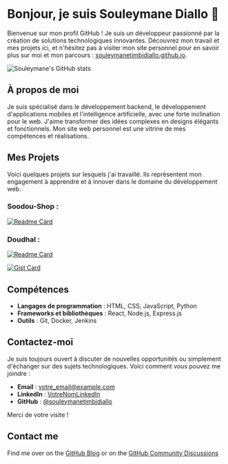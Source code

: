 # Bonjour, je suis Souleymane Diallo 👋

Bienvenue sur mon profil GitHub ! Je suis un développeur passionné par la création de solutions technologiques innovantes. Découvrez mon travail et mes projets ici, et n'hésitez pas à visiter mon site personnel pour en savoir plus sur moi et mon parcours : [souleymanetimbidiallo.github.io](https://souleymanetimbidiallo.github.io/).

![Souleymane's GitHub stats](https://github-readme-stats.vercel.app/api?username=souleymanetimbidiallo&show_icons=true&theme=transparent)


## À propos de moi

Je suis spécialisé dans le développement backend, le développement d'applications mobiles et l'intelligence artificielle, avec une forte inclination pour le web. J'aime transformer des idées complexes en designs élégants et fonctionnels. Mon site web personnel est une vitrine de mes compétences et réalisations.

## Mes Projets

Voici quelques projets sur lesquels j'ai travaillé. Ils représentent mon engagement à apprendre et à innover dans le domaine du développement web.

### Soodou-Shop : 
[![Readme Card](https://github-readme-stats.vercel.app/api/pin/?username=souleymanetimbidiallo&repo=soodou-shop)](https://github.com/souleymanetimbidiallo/soodou-shop)
### Doudhal : 
[![Readme Card](https://github-readme-stats.vercel.app/api/pin/?username=souleymanetimbidiallo&repo=doudhal)](https://github.com/souleymanetimbidiallo/doudhal)

[![Gist Card](https://github-readme-stats.vercel.app/api/gist?id=bbfce31e0217a3689c8d961a356cb10d)](https://gist.github.com/Yizack/bbfce31e0217a3689c8d961a356cb10d/)

## Compétences

- **Langages de programmation** : HTML, CSS, JavaScript, Python
- **Frameworks et bibliothèques** : React, Node.js, Express.js
- **Outils** : Git, Docker, Jenkins

## Contactez-moi

Je suis toujours ouvert à discuter de nouvelles opportunités ou simplement d'échanger sur des sujets technologiques. Voici comment vous pouvez me joindre :

- **Email** : [votre_email@example.com](mailto:votre_email@example.com)
- **LinkedIn** : [VotreNomLinkedIn](https://www.linkedin.com/in/VotreNomLinkedIn/)
- **GitHub** : [@souleymanetimbidiallo](https://github.com/souleymanetimbidiallo)

Merci de votre visite !

## Contact me
Find me over on the [GitHub Blog](https://github.blog/) or on the [GitHub Community Discussions](https://github.com/orgs/community/discussions)


<!--
**souleymanetimbidiallo/souleymanetimbidiallo** is a ✨ _special_ ✨ repository because its `README.md` (this file) appears on your GitHub profile.

Here are some ideas to get you started:

- 🔭 I’m currently working on ...
- 🌱 I’m currently learning ...
- 👯 I’m looking to collaborate on ...
- 🤔 I’m looking for help with ...
- 💬 Ask me about ...
- 📫 How to reach me: ...
- 😄 Pronouns: ...
- ⚡ Fun fact: ...
-->
